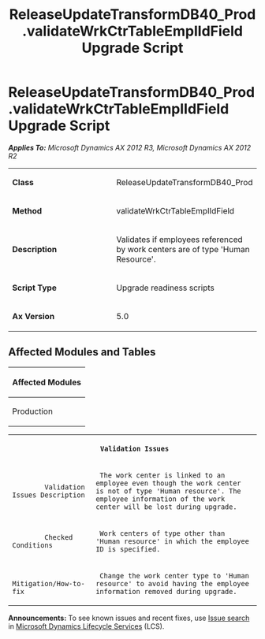 ﻿---
title: ReleaseUpdateTransformDB40_Prod.validateWrkCtrTableEmplIdField Upgrade Script
TOCTitle: ReleaseUpdateTransformDB40_Prod.validateWrkCtrTableEmplIdField Upgrade Script
ms:assetid: 8382e39a-7767-10d3-5012-bd0e0eab0287
ms:mtpsurl: https://msdn.microsoft.com/en-us/library/JJ685985(v=AX.60)
ms:contentKeyID: 49709438
ms.date: 05/18/2015
mtps_version: v=AX.60
---

# ReleaseUpdateTransformDB40\_Prod.validateWrkCtrTableEmplIdField Upgrade Script 


_**Applies To:** Microsoft Dynamics AX 2012 R3, Microsoft Dynamics AX 2012 R2_

<table>
<colgroup>
<col style="width: 50%" />
<col style="width: 50%" />
</colgroup>
<tbody>
<tr class="odd">
<td><p><strong>Class</strong></p></td>
<td><p>ReleaseUpdateTransformDB40_Prod</p></td>
</tr>
<tr class="even">
<td><p><strong>Method</strong></p></td>
<td><p>validateWrkCtrTableEmplIdField</p></td>
</tr>
<tr class="odd">
<td><p><strong>Description</strong></p></td>
<td><p>Validates if employees referenced by work centers are of type 'Human Resource'.</p></td>
</tr>
<tr class="even">
<td><p><strong>Script Type</strong></p></td>
<td><p>Upgrade readiness scripts</p></td>
</tr>
<tr class="odd">
<td><p><strong>Ax Version</strong></p></td>
<td><p>5.0</p></td>
</tr>
</tbody>
</table>


## Affected Modules and Tables

<table>
<colgroup>
<col style="width: 100%" />
</colgroup>
<thead>
<tr class="header">
<th><p>Affected Modules</p></th>
</tr>
</thead>
<tbody>
<tr class="odd">
<td><p>Production</p></td>
</tr>
</tbody>
</table>


<table xmlns="http://www.w3.org/1999/xhtml">
              <tr><th colspan="2">
		
   <p>
   
	 Validation Issues
  </p>
  </th></tr>
              <tr><td>
		
   <p>
   
	 
            Validation Issues Description
          
  </p>
  </td><td>
		
   <p>
   
	 The work center is linked to an employee even though the work center is not of type 'Human resource'. The employee information of the work center will be lost during upgrade.
  </p>
  </td></tr>
              <tr><td>
		
   <p>
   
	 
            Checked Conditions
          
  </p>
  </td><td>
		
   <p>
   
	 Work centers of type other than 'Human resource' in which the employee ID is specified.
  </p>
  </td></tr>
              <tr><td>
		
   <p>
   
	 
            Mitigation/How-to-fix
          
  </p>
  </td><td>
		
   <p>
   
	 Change the work center type to 'Human resource' to avoid having the employee information removed during upgrade.
  </p>
  </td></tr>
            </table>

  
**Announcements:** To see known issues and recent fixes, use [Issue search](http://go.microsoft.com/fwlink/?linkid=389258) in [Microsoft Dynamics Lifecycle Services](http://go.microsoft.com/fwlink/?linkid=306505) (LCS).

